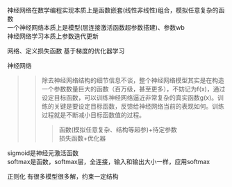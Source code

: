 神经网络在数学编程实现本质上是函数嵌套(线性非线性)组合，模拟任意复杂的函数  
一个神经网络本质上是模型(层连接激活函数超参数搭建)、参数wb  
神经网络学习本质上参数迭代更新  

网络、定义损失函数
基于梯度的优化器学习

神经网络  
>>除去神经网络结构的细节信息不谈，整个神经网络模型其实是在构造一个参数数量巨大的函数（百万级，甚至更多），不妨记为f(x)，通过设定目标函数，可以训练神经网络逼近非常复杂的真实函数g(x)。训练的关键是要设定目标函数，反馈给神经网络当前的表现如何。训练过程就是不断减小目标函数值的过程。
>>>函数(模拟任意复杂、结构等超参)+待定参数  
>>>损失函数+优化器  



sigmoid是神经元激活函数  
softmax是函数，softmax层，全连接，输入和输出大小一样，应用softmax


正则化
有很多模型很多解，约束一定结构
